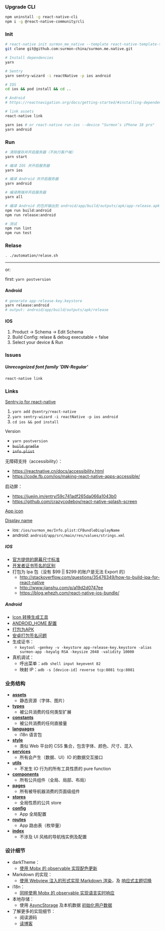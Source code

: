 
### Upgrade CLI

```bash
npm uninstall -g react-native-cli
npm i -g @react-native-community/cli
```

### Init

```bash
# react-native init surmon_me_native --template react-native-template-typescript
git clone git@github.com:surmon-china/surmon.me.native.git

# Install dependencies
yarn

# Sentry
yarn sentry-wizard -i reactNative -p ios android

# IOS
cd ios && pod install && cd ..

# Android
# https://reactnavigation.org/docs/getting-started/#installing-dependencies-into-a-bare-react-native-project

# link assets
react-native link

yarn ios # or react-native run-ios --device "Surmon’s iPhone 18 pro"
yarn android
```

### Run

```bash
# 清除缓存并开启服务器（不执行客户端）
yarn start

# 编译 IOS 并开启服务器
yarn ios

# 编译 Android 并开启服务器
yarn android

# 编译两端并开启服务器
yarn all

# 编译 Android 的包并输出到 android/app/build/outputs/apk/app-release.apk
npm run build:android
npm run release:android

# 测试
npm run lint
npm run test
```

### Relase

```bash
. ./automation/relase.sh
```

---

or:

first: `yarn postversion`

#### Android

```bash
# generate app-release-key.keystore
yarn release:android
# output: android/app/build/outputs/apk/release
```

#### IOS

1. Product -> Schema -> Edit Schema
2. Build Config: relase & debug executable = false
3. Select your device & Run

### Issues

##### Unrecognized font family 'DIN-Regular'

```bash
react-native link
```

### Links

[Sentry.io for react-native](https://docs.sentry.io/platforms/react-native/?_ga=2.245117389.977930320.1583413657-1615820818.1583413657)
1. `yarn add @sentry/react-native`
2. `yarn sentry-wizard -i reactNative -p ios android`
3. `cd ios && pod install`

Version
- `yarn postversion`
- ~~`build.gradle`~~
- ~~`info.plist`~~

无障碍支持（accessibility）：
- https://reactnative.cn/docs/accessibility.html
- https://code.fb.com/ios/making-react-native-apps-accessible/

启动屏：
- https://juejin.im/entry/59c741adf265da066a1043b0
- https://github.com/crazycodeboy/react-native-splash-screen

[App icon](https://medium.com/@scottianstewart/react-native-add-app-icons-and-launch-screens-onto-ios-and-android-apps-3bfbc20b7d4c)

[Display name](https://stackoverflow.com/a/38582258)
- ios: `/ios/surmon_me/Info.plist:CFBundleDisplayName`
- android: `android/app/src/main/res/values/strings.xml`

##### IOS
- [官方提供的屏幕尺寸标准](https://developer.apple.com/design/human-interface-guidelines/ios/icons-and-images/launch-screen/)
- [开发者证书签名的区别](https://www.pgyer.com/doc/view/app_developer_account)
- 打包为 Ipa 包（没有 $99 || $299 的账户是无法 Export 的）
   + http://stackoverflow.com/questions/35476349/how-to-build-ipa-for-react-native
   + http://www.jianshu.com/p/a19d2d0747ee
   + https://blog.whezh.com/react-native-ios-bundle/

##### Android
- [Icon 转换生成工具](http://romannurik.github.io/AndroidAssetStudio/icons-generic.html)
- [ANDROID_HOME 配置](https://stackoverflow.com/questions/19986214/setting-android-home-enviromental-variable-on-mac-os-x)
- [打包为APK](http://reactnative.cn/docs/0.43/signed-apk-android.html)
- [安卓打包签名问题](https://www.jianshu.com/p/32a99c273be1)
- 生成证书：
   + `keytool -genkey -v -keystore app-release-key.keystore -alias surmon-app -keyalg RSA -keysize 2048 -validity 10000`
- 真机调试：
   + 呼出菜单：`adb shell input keyevent 82`
   + 映射 IP：`adb -s [device-id] reverse tcp:8081 tcp:8081`


### 业务结构
- **[assets](https://github.com/surmon-china/surmon.me.native/tree/master/src/assets)**
   + 静态资源（字体、图片）
- **[types](https://github.com/surmon-china/surmon.me.native/tree/master/src/types)**
   + 被公共消费的任何类型扩展
- **[constants](https://github.com/surmon-china/surmon.me.native/tree/master/src/constants)**
   + 被公共消费的任何直接量
- **[languages](https://github.com/surmon-china/surmon.me.native/tree/master/src/languages)**
   + i18n 语言包
- **[style](https://github.com/surmon-china/surmon.me.native/tree/master/src/style)**
   + 类似 Web 平台的 CSS 集合，包含字体、颜色、尺寸、混入
- **[services](https://github.com/surmon-china/surmon.me.native/tree/master/src/services)**
   + 所有会产生（数据、UI）IO 的数据交互接口
- **[utils](https://github.com/surmon-china/surmon.me.native/tree/master/src/utils)**
   + 不发生 IO 行为的所有工具性质的 pure function
- **[components](https://github.com/surmon-china/surmon.me.native/tree/master/src/components)**
   + 所有公共组件（全局、局部、布局）
- **[pages](https://github.com/surmon-china/surmon.me.native/tree/master/src/pages)**
   + 所有被导航器消费的页面级组件
- **[stores](https://github.com/surmon-china/surmon.me.native/tree/master/src/stores)**
   + 全局性质的公共 store
- **[config](https://github.com/surmon-china/surmon.me.native/blob/master/src/config.ts)**
   + App 全局配置
- **[routes](https://github.com/surmon-china/surmon.me.native/blob/master/src/routes.ts)**
   + App 路由表（枚举量）
- **[index](https://github.com/surmon-china/surmon.me.native/blob/master/src/app.tsx)**
   + 不涉及 UI 风格的导航栈实例及配置

### 设计细节
- darkTheme：
   + [使用 Mobx 的 observable 实现配色更新](https://github.com/surmon-china/surmon.me.native/blob/master/src/style/colors.ts#L83)
- Markdown 的实现：
   + [使用 Webview 注入的形式实现 Markdown 渲染](https://github.com/surmon-china/surmon.me.native/blob/master/src/components/common/markdown/index.tsx#L47)，及 [响应式主题切换](https://github.com/surmon-china/surmon.me.native/blob/master/src/components/common/markdown/styles.ts#L13)
- i18n：
   + [同样使用 Mobx 的 observable 实现语言实时响应](https://github.com/surmon-china/surmon.me.native/blob/master/src/services/i18n.ts#L51)
- 本地存储：
  + 使用 [AsyncStorage](https://github.com/surmon-china/surmon.me.native/blob/master/src/services/storage.ts) 及本机数据 [初始化用户数据](https://github.com/surmon-china/surmon.me.native/blob/master/src/stores/option.ts#L24)
- 了解更多的实现细节：
   + 阅读源码
   + [读博客](https://surmon.me/article/145)
